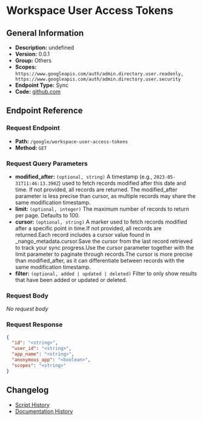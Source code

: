 # Workspace User Access Tokens

## General Information

- **Description:** undefined
- **Version:** 0.0.1
- **Group:** Others
- **Scopes:** `https://www.googleapis.com/auth/admin.directory.user.readonly, https://www.googleapis.com/auth/admin.directory.user.security`
- **Endpoint Type:** Sync
- **Code:** [github.com](https://github.com/NangoHQ/integration-templates/tree/main/integrations/google/syncs/workspace-user-access-tokens.ts)


## Endpoint Reference

### Request Endpoint

- **Path:** `/google/workspace-user-access-tokens`
- **Method:** `GET`

### Request Query Parameters

- **modified_after:** `(optional, string)` A timestamp (e.g., `2023-05-31T11:46:13.390Z`) used to fetch records modified after this date and time. If not provided, all records are returned. The modified_after parameter is less precise than cursor, as multiple records may share the same modification timestamp.
- **limit:** `(optional, integer)` The maximum number of records to return per page. Defaults to 100.
- **cursor:** `(optional, string)` A marker used to fetch records modified after a specific point in time.If not provided, all records are returned.Each record includes a cursor value found in _nango_metadata.cursor.Save the cursor from the last record retrieved to track your sync progress.Use the cursor parameter together with the limit parameter to paginate through records.The cursor is more precise than modified_after, as it can differentiate between records with the same modification timestamp.
- **filter:** `(optional, added | updated | deleted)` Filter to only show results that have been added or updated or deleted.

### Request Body

_No request body_

### Request Response

```json
{
  "id": "<string>",
  "user_id": "<string>",
  "app_name": "<string>",
  "anonymous_app": "<boolean>",
  "scopes": "<string>"
}
```

## Changelog

- [Script History](https://github.com/NangoHQ/integration-templates/commits/main/integrations/google/syncs/workspace-user-access-tokens.ts)
- [Documentation History](https://github.com/NangoHQ/integration-templates/commits/main/integrations/google/syncs/workspace-user-access-tokens.md)

<!-- END  GENERATED CONTENT -->

